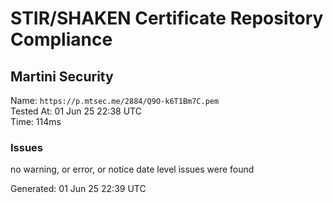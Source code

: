 # STIR/SHAKEN Certificate Repository Compliance

## Martini Security

Name: `https://p.mtsec.me/2884/Q9O-k6T1Bm7C.pem`\
Tested At: 01 Jun 25 22:38 UTC\
Time: 114ms

### Issues

no warning, or error, or notice date level issues were found

Generated: 01 Jun 25 22:39 UTC